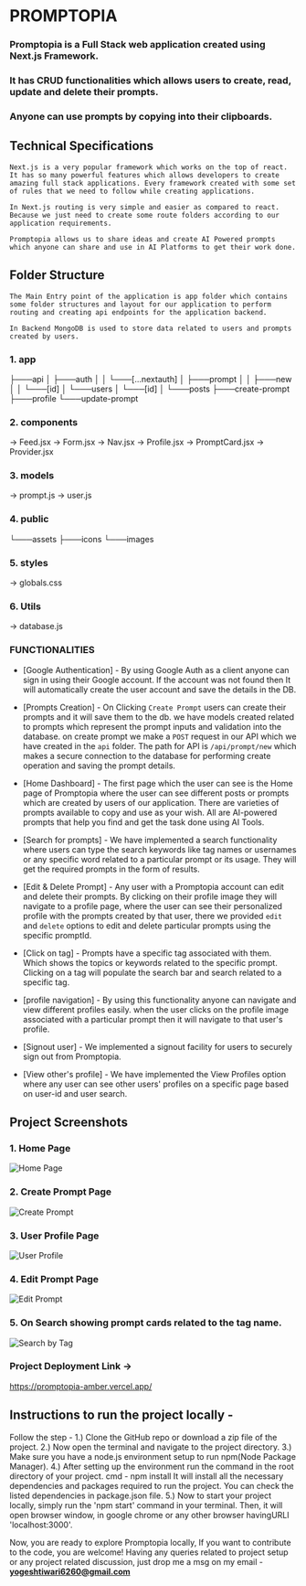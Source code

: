 # PROMPTOPIA

### Promptopia is a Full Stack web application created using Next.js Framework.

### It has CRUD functionalities which allows users to create, read, update and delete their prompts.

### Anyone can use prompts by copying into their clipboards.

## Technical Specifications

`Next.js is a very popular framework which works on the top of react. It has so many powerful features which allows developers to create amazing full stack applications. Every framework created with some set of rules that we need to follow while creating applications.`

`In Next.js routing is very simple and easier as compared to react. Because we just need to create some route folders according to our application requirements.`

`Promptopia allows us to share ideas and create AI Powered prompts which anyone can share and use in AI Platforms to get their work done.`

## Folder Structure

`The Main Entry point of the application is app folder which contains some folder structures and layout for our application to perform routing and creating api endpoints for the application backend.`

`In Backend MongoDB is used to store data related to users and prompts created by users.`

### 1. app

├───api
│ ├───auth
│ │ └───[...nextauth]
│ ├───prompt
│ │ ├───new
│ │ └───[id]
│ └───users
│ └───[id]
│ └───posts
├───create-prompt
├───profile
└───update-prompt

### 2. components

-> Feed.jsx
-> Form.jsx
-> Nav.jsx
-> Profile.jsx
-> PromptCard.jsx
-> Provider.jsx

### 3. models

-> prompt.js
-> user.js

### 4. public

└───assets
├───icons
└───images

### 5. styles

-> globals.css

### 6. Utils

-> database.js

### FUNCTIONALITIES

- [Google Authentication] - By using Google Auth as a client anyone can sign in using their Google account.
  If the account was not found then It will automatically create the user account and save the details in the DB.

- [Prompts Creation] - On Clicking `Create Prompt` users can create their prompts and it will save them to the db.
  we have models created related to prompts which represent the prompt inputs and validation into the database.
  on create prompt we make a `POST` request in our API which we have created in the `api` folder. The path for API is `/api/prompt/new` which makes a secure connection to the database for performing create operation and saving the prompt details.

- [Home Dashboard] - The first page which the user can see is the Home page of Promptopia where the user can see different posts or prompts which are created by users of our application. There are varieties of prompts available to copy and use as your wish. All are AI-powered prompts that help you find and get the task done using AI Tools.

- [Search for prompts] - We have implemented a search functionality where users can type the search keywords like tag names or usernames or any specific word related to a particular prompt or its usage. They will get the required prompts in the form of results.

- [Edit & Delete Prompt] - Any user with a Promptopia account can edit and delete their prompts.
  By clicking on their profile image they will navigate to a profile page, where the user can see their personalized profile with the prompts created by that user, there we provided `edit` and `delete` options to edit and delete particular prompts using the specific promptId.

- [Click on tag] - Prompts have a specific tag associated with them. Which shows the topics or keywords related to the specific prompt. Clicking on a tag will populate the search bar and search related to a specific tag.

- [profile navigation] - By using this functionality anyone can navigate and view different profiles easily.
  when the user clicks on the profile image associated with a particular prompt then it will navigate to that user's profile.

- [Signout user] - We implemented a signout facility for users to securely sign out from Promptopia.

- [View other's profile] - We have implemented the View Profiles option where any user can see other users' profiles on a specific page based on user-id and user search.


## Project Screenshots

### 1. Home Page

![Home Page](https://github.com/yogesh6260/promptopia/assets/75936948/6e9a4158-8569-4160-988a-ba0ab4295593)


### 2. Create Prompt Page

![Create Prompt](https://github.com/yogesh6260/promptopia/assets/75936948/7c7c30e6-3db5-4047-aa1c-489c88280d22)


### 3. User Profile Page

![User Profile](https://github.com/yogesh6260/promptopia/assets/75936948/7d5ec3c5-18c2-4ed7-a9a5-5ec3cd0f04b1)


### 4. Edit Prompt Page

![Edit Prompt](https://github.com/yogesh6260/promptopia/assets/75936948/9de27d13-c015-4c71-8c73-7f3a2c39541b)


### 5. On Search showing prompt cards related to the tag name.

![Search by Tag](https://github.com/yogesh6260/promptopia/assets/75936948/7ebbbca0-710e-467f-a528-1ac91b6aba7c)


### Project Deployment Link -> 
https://promptopia-amber.vercel.app/


## Instructions to run the project locally -
Follow the step -
1.) Clone the GitHub repo or download a zip file of the project.
2.) Now open the terminal and navigate to the project directory.
3.) Make sure you have a node.js environment setup to run npm(Node Package Manager).
4.) After setting up the environment run the command in the root directory of your project.
      cmd - npm install
      It will install all the necessary dependencies and packages required to run the project. You can check the listed dependencies in 
      package.json file.
5.) Now to start your project locally, simply run the 'npm start' command in your terminal.
    Then, it will open  browser window, in google chrome or any other browser havingURLl 'localhost:3000'.
   
   Now, you are ready to explore Promptopia locally, If you want to contribute to the code, you are welcome!
   Having any queries related to project setup or any project related discussion, just drop me a msg on my email -                **yogeshtiwari6260@gmail.com**



